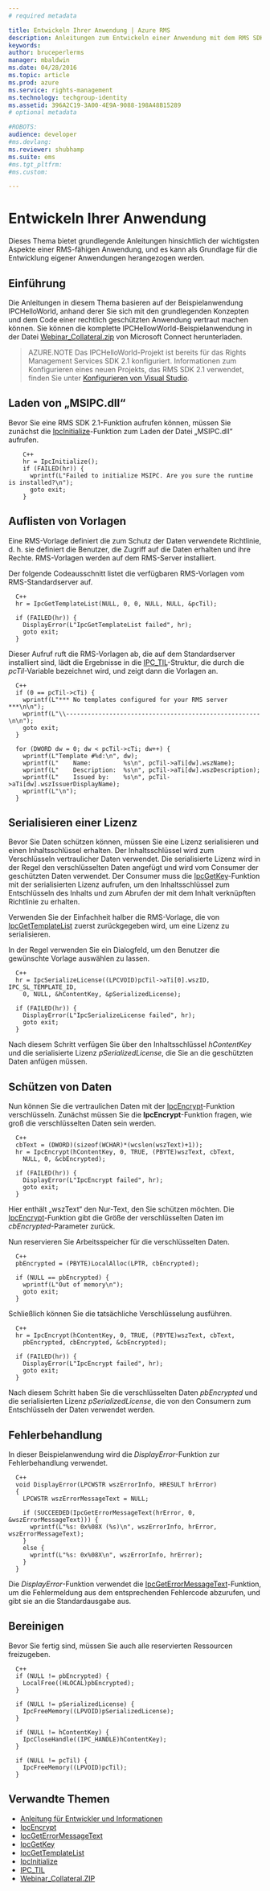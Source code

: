 ```yaml
---
# required metadata

title: Entwickeln Ihrer Anwendung | Azure RMS
description: Anleitungen zum Entwickeln einer Anwendung mit dem RMS SDK 2.1.
keywords:
author: bruceperlerms
manager: mbaldwin
ms.date: 04/28/2016
ms.topic: article
ms.prod: azure
ms.service: rights-management
ms.technology: techgroup-identity
ms.assetid: 396A2C19-3A00-4E9A-9088-198A48B15289
# optional metadata

#ROBOTS:
audience: developer
#ms.devlang:
ms.reviewer: shubhamp
ms.suite: ems
#ms.tgt_pltfrm:
#ms.custom:

---
```


# Entwickeln Ihrer Anwendung

Dieses Thema bietet grundlegende Anleitungen hinsichtlich der wichtigsten Aspekte einer RMS-fähigen Anwendung, und es kann als Grundlage für die Entwicklung eigener Anwendungen herangezogen werden.

## Einführung

Die Anleitungen in diesem Thema basieren auf der Beispielanwendung IPCHelloWorld, anhand derer Sie sich mit den grundlegenden Konzepten und dem Code einer rechtlich geschützten Anwendung vertraut machen können. Sie können die komplette IPCHellowWorld-Beispielanwendung in der Datei [Webinar_Collateral.zip](https://connect.microsoft.com/site1170/Downloads/DownloadDetails.aspx?DownloadID=42440) von Microsoft Connect herunterladen.

>AZURE.NOTE Das IPCHelloWorld-Projekt ist bereits für das Rights Management Services SDK 2.1 konfiguriert. Informationen zum Konfigurieren eines neuen Projekts, das RMS SDK 2.1 verwendet, finden Sie unter [Konfigurieren von Visual Studio](how-to-configure-a-visual-studio-project-to-use-the-ad-rms-sdk-2-0.md).

## Laden von „MSIPC.dll“

Bevor Sie eine RMS SDK 2.1-Funktion aufrufen können, müssen Sie zunächst die [IpcInitialize](/rights-management/sdk/2.1/api/win/functions#msipc_ipcinitialize)-Funktion zum Laden der Datei „MSIPC.dll“ aufrufen.

        C++
        hr = IpcInitialize();
        if (FAILED(hr)) {
          wprintf(L"Failed to initialize MSIPC. Are you sure the runtime is installed?\n");
          goto exit;
        }

## Auflisten von Vorlagen

Eine RMS-Vorlage definiert die zum Schutz der Daten verwendete Richtlinie, d. h. sie definiert die Benutzer, die Zugriff auf die Daten erhalten und ihre Rechte. RMS-Vorlagen werden auf dem RMS-Server installiert.

Der folgende Codeausschnitt listet die verfügbaren RMS-Vorlagen vom RMS-Standardserver auf.

      C++
      hr = IpcGetTemplateList(NULL, 0, 0, NULL, NULL, &pcTil);

      if (FAILED(hr)) {
        DisplayError(L"IpcGetTemplateList failed", hr);
        goto exit;
      }

Dieser Aufruf ruft die RMS-Vorlagen ab, die auf dem Standardserver installiert sind, lädt die Ergebnisse in die [IPC_TIL](/rights-management/sdk/2.1/api/win/functions#msipc_ipctil)-Struktur, die durch die *pcTil*-Variable bezeichnet wird, und zeigt dann die Vorlagen an.

      C++
      if (0 == pcTil->cTi) {
        wprintf(L"*** No templates configured for your RMS server ***\n\n");
        wprintf(L"\\------------------------------------------------------\n\n");
        goto exit;
      }

      for (DWORD dw = 0; dw < pcTil->cTi; dw++) {
        wprintf(L"Template #%d:\n", dw);
        wprintf(L"    Name:         %s\n", pcTil->aTi[dw].wszName);
        wprintf(L"    Description:  %s\n", pcTil->aTi[dw].wszDescription);
        wprintf(L"    Issued by:    %s\n", pcTil->aTi[dw].wszIssuerDisplayName);
        wprintf(L"\n");
      }

## Serialisieren einer Lizenz

Bevor Sie Daten schützen können, müssen Sie eine Lizenz serialisieren und einen Inhaltsschlüssel erhalten. Der Inhaltsschlüssel wird zum Verschlüsseln vertraulicher Daten verwendet. Die serialisierte Lizenz wird in der Regel den verschlüsselten Daten angefügt und wird vom Consumer der geschützten Daten verwendet. Der Consumer muss die [IpcGetKey](/rights-management/sdk/2.1/api/win/functions#msipc_ipcgetkey)-Funktion mit der serialisierten Lizenz aufrufen, um den Inhaltsschlüssel zum Entschlüsseln des Inhalts und zum Abrufen der mit dem Inhalt verknüpften Richtlinie zu erhalten.

Verwenden Sie der Einfachheit halber die RMS-Vorlage, die von [IpcGetTemplateList](/rights-management/sdk/2.1/api/win/functions#msipc_ipcgettemplatelist) zuerst zurückgegeben wird, um eine Lizenz zu serialisieren.

In der Regel verwenden Sie ein Dialogfeld, um den Benutzer die gewünschte Vorlage auswählen zu lassen.

      C++
      hr = IpcSerializeLicense((LPCVOID)pcTil->aTi[0].wszID, IPC_SL_TEMPLATE_ID,
        0, NULL, &hContentKey, &pSerializedLicense);

      if (FAILED(hr)) {
        DisplayError(L"IpcSerializeLicense failed", hr);
        goto exit;
      }

Nach diesem Schritt verfügen Sie über den Inhaltsschlüssel *hContentKey* und die serialisierte Lizenz *pSerializedLicense*, die Sie an die geschützten Daten anfügen müssen.


## Schützen von Daten

Nun können Sie die vertraulichen Daten mit der [IpcEncrypt](/rights-management/sdk/2.1/api/win/functions#msipc_ipcencrypt)-Funktion verschlüsseln. Zunächst müssen Sie die **IpcEncrypt**-Funktion fragen, wie groß die verschlüsselten Daten sein werden.

      C++
      cbText = (DWORD)(sizeof(WCHAR)*(wcslen(wszText)+1));
      hr = IpcEncrypt(hContentKey, 0, TRUE, (PBYTE)wszText, cbText,
        NULL, 0, &cbEncrypted);

      if (FAILED(hr)) {
        DisplayError(L"IpcEncrypt failed", hr);
        goto exit;
      }

Hier enthält „wszText“ den Nur-Text, den Sie schützen möchten. Die [IpcEncrypt](/rights-management/sdk/2.1/api/win/functions#msipc_ipcencrypt)-Funktion gibt die Größe der verschlüsselten Daten im *cbEncrypted*-Parameter zurück.

Nun reservieren Sie Arbeitsspeicher für die verschlüsselten Daten.

      C++
      pbEncrypted = (PBYTE)LocalAlloc(LPTR, cbEncrypted);

      if (NULL == pbEncrypted) {
        wprintf(L"Out of memory\n");
        goto exit;
      }

Schließlich können Sie die tatsächliche Verschlüsselung ausführen.

      C++
      hr = IpcEncrypt(hContentKey, 0, TRUE, (PBYTE)wszText, cbText,
        pbEncrypted, cbEncrypted, &cbEncrypted);

      if (FAILED(hr)) {
        DisplayError(L"IpcEncrypt failed", hr);
        goto exit;
      }

Nach diesem Schritt haben Sie die verschlüsselten Daten *pbEncrypted* und die serialisierten Lizenz *pSerializedLicense*, die von den Consumern zum Entschlüsseln der Daten verwendet werden.

## Fehlerbehandlung

In dieser Beispielanwendung wird die *DisplayError*-Funktion zur Fehlerbehandlung verwendet.

      C++
      void DisplayError(LPCWSTR wszErrorInfo, HRESULT hrError)
      {
        LPCWSTR wszErrorMessageText = NULL;

        if (SUCCEEDED(IpcGetErrorMessageText(hrError, 0, &wszErrorMessageText))) {
          wprintf(L"%s: 0x%08X (%s)\n", wszErrorInfo, hrError, wszErrorMessageText);
        }
        else {
          wprintf(L"%s: 0x%08X\n", wszErrorInfo, hrError);
        }
      }

Die *DisplayError*-Funktion verwendet die [IpcGetErrorMessageText](/rights-management/sdk/2.1/api/win/functions#msipc_ipcgeterrormessagetext)-Funktion, um die Fehlermeldung aus dem entsprechenden Fehlercode abzurufen, und gibt sie an die Standardausgabe aus.

## Bereinigen

Bevor Sie fertig sind, müssen Sie auch alle reservierten Ressourcen freizugeben.

      C++
      if (NULL != pbEncrypted) {
        LocalFree((HLOCAL)pbEncrypted);
      }

      if (NULL != pSerializedLicense) {
        IpcFreeMemory((LPVOID)pSerializedLicense);
      }

      if (NULL != hContentKey) {
        IpcCloseHandle((IPC_HANDLE)hContentKey);
      }

      if (NULL != pcTil) {
        IpcFreeMemory((LPVOID)pcTil);
      }

## Verwandte Themen

- [Anleitung für Entwickler und Informationen](developer-notes.md)
- [IpcEncrypt](/rights-management/sdk/2.1/api/win/functions#msipc_ipcencrypt)
- [IpcGetErrorMessageText](/rights-management/sdk/2.1/api/win/functions#msipc_ipcgeterrormessagetext)
- [IpcGetKey](/rights-management/sdk/2.1/api/win/functions#msipc_ipcgetkey)
- [IpcGetTemplateList](/rights-management/sdk/2.1/api/win/functions#msipc_ipcgettemplatelist)
- [IpcInitialize](/rights-management/sdk/2.1/api/win/functions#msipc_ipcinitialize)
- [IPC_TIL](/rights-management/sdk/2.1/api/win/functions#msipc_ipctil)
- [Webinar_Collateral.ZIP](https://connect.microsoft.com/site1170/Downloads/DownloadDetails.aspx?DownloadID=42440)


<!--HONumber=Jun16_HO2-->


